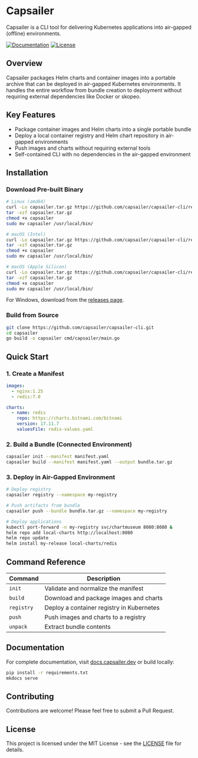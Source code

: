 # Capsailer

Capsailer is a CLI tool for delivering Kubernetes applications into air-gapped (offline) environments.

[![Documentation](https://img.shields.io/badge/docs-capsailer.dev-blue)](https://docs.capsailer.dev/)
[![License](https://img.shields.io/badge/license-MIT-green)](LICENSE)

## Overview

Capsailer packages Helm charts and container images into a portable archive that can be deployed in air-gapped Kubernetes environments. It handles the entire workflow from bundle creation to deployment without requiring external dependencies like Docker or skopeo.

## Key Features

- Package container images and Helm charts into a single portable bundle
- Deploy a local container registry and Helm chart repository in air-gapped environments
- Push images and charts without requiring external tools
- Self-contained CLI with no dependencies in the air-gapped environment

## Installation

### Download Pre-built Binary

```bash
# Linux (amd64)
curl -Lo capsailer.tar.gz https://github.com/capsailer/capsailer-cli/releases/latest/download/capsailer-linux-amd64.tar.gz
tar -xzf capsailer.tar.gz
chmod +x capsailer
sudo mv capsailer /usr/local/bin/

# macOS (Intel)
curl -Lo capsailer.tar.gz https://github.com/capsailer/capsailer-cli/releases/latest/download/capsailer-darwin-amd64.tar.gz
tar -xzf capsailer.tar.gz
chmod +x capsailer
sudo mv capsailer /usr/local/bin/

# macOS (Apple Silicon)
curl -Lo capsailer.tar.gz https://github.com/capsailer/capsailer-cli/releases/latest/download/capsailer-darwin-arm64.tar.gz
tar -xzf capsailer.tar.gz
chmod +x capsailer
sudo mv capsailer /usr/local/bin/
```

For Windows, download from the [releases page](https://github.com/capsailer/capsailer-cli/releases/latest).

### Build from Source

```bash
git clone https://github.com/capsailer/capsailer-cli.git
cd capsailer
go build -o capsailer cmd/capsailer/main.go
```

## Quick Start

### 1. Create a Manifest

```yaml
images:
  - nginx:1.25
  - redis:7.0

charts:
  - name: redis
    repo: https://charts.bitnami.com/bitnami
    version: 17.11.7
    valuesFile: redis-values.yaml
```

### 2. Build a Bundle (Connected Environment)

```bash
capsailer init --manifest manifest.yaml
capsailer build --manifest manifest.yaml --output bundle.tar.gz
```

### 3. Deploy in Air-Gapped Environment

```bash
# Deploy registry
capsailer registry --namespace my-registry

# Push artifacts from bundle
capsailer push --bundle bundle.tar.gz --namespace my-registry

# Deploy applications
kubectl port-forward -n my-registry svc/chartmuseum 8080:8080 &
helm repo add local-charts http://localhost:8080
helm repo update
helm install my-release local-charts/redis
```

## Command Reference

| Command | Description |
|---------|-------------|
| `init` | Validate and normalize the manifest |
| `build` | Download and package images and charts |
| `registry` | Deploy a container registry in Kubernetes |
| `push` | Push images and charts to a registry |
| `unpack` | Extract bundle contents |

## Documentation

For complete documentation, visit [docs.capsailer.dev](https://docs.capsailer.dev/) or build locally:

```bash
pip install -r requirements.txt
mkdocs serve
```

## Contributing

Contributions are welcome! Please feel free to submit a Pull Request.

## License

This project is licensed under the MIT License - see the [LICENSE](LICENSE) file for details. 